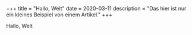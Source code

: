 +++
title = "Hallo, Welt"
date = 2020-03-11
description = "Das hier ist nur ein kleines Beispiel von einem Artikel."
+++

Hallo, Welt